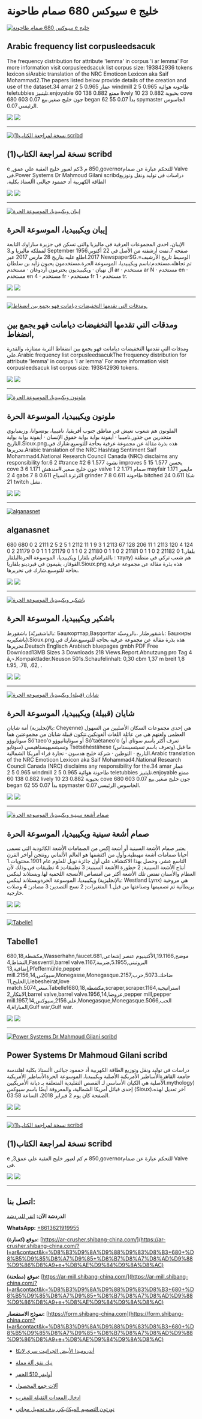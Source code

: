 # سيوكس 680 صمام طاحونة e خليج

<a href="https://swt.shibang-china.com/?l=ar&img&k=%D8%B3%D9%8A%D9%88%D9%83%D8%B3+680+%D8%B5%D9%85%D8%A7%D9%85+%D8%B7%D8%A7%D8%AD%D9%88%D9%86%D8%A9+e+%D8%AE%D9%84%D9%8A%D8%AC" target="_blank">![سيوكس 680 صمام طاحونة e خليج](http://static.shibang-china.com/all-800x300/1467.jpg)</a>

## Arabic frequency list corpusleedsacuk
The frequency distribution for attribute 'lemma' in corpus 'i ar lemma' For more information visit corpusleedsacuk list corpus size: 193842936 tokens lexicon siArabic translation of the NRC Emoticon Lexicon aka Saif Mohammad2.The papers listed below provide details of the creation and use of the dataset.34 amar عمار 0.965 5 2 windmill طاحونة هوائية 0.965 5 2 teletubbies تليتبيز.enjoyable ممتع 0.882 138 60 lively بحيوية 0.882 23 10 cove جون خليج صغير.بيع 0.07 603 680 began بدأ 0.07 55 62 spymaster الجاسوس الرئيسي 0.07.


<a href="https://whatsapp.shibangsoft.com/WhatsApp.php" target="_blank" title="WhatsApp">![](http://static.shibang-china.com/icon/whatsapp.png)</a> <a href="https://swt.shibang-china.com/?l=ar&icon&k=%D8%B3%D9%8A%D9%88%D9%83%D8%B3+680+%D8%B5%D9%85%D8%A7%D9%85+%D8%B7%D8%A7%D8%AD%D9%88%D9%86%D8%A9+e+%D8%AE%D9%84%D9%8A%D8%AC" target="_blank">![](http://static.shibang-china.com/icon/chat-ar.png)</a>

---

<a href="https://swt.shibang-china.com/?l=ar&img&k=%D8%B3%D9%8A%D9%88%D9%83%D8%B3+680+%D8%B5%D9%85%D8%A7%D9%85+%D8%B7%D8%A7%D8%AD%D9%88%D9%86%D8%A9+e+%D8%AE%D9%84%D9%8A%D8%AC" target="_blank">![نسخة لمراجعة الكتاب(1) scribd](http://static.shibang-china.com/all-800x300/1236.jpg)</a>

## نسخة لمراجعة الكتاب(1) scribd
‫‪e ‬‬,‪3‬كم لعبور خليج العقبة علي عمق ‪ 850‬م,governor‬عبارة عن صمام ‪ Valve‬للتحكم فى.Power Systems Dr Mahmoud Gilani scribd‫دراسات فى توليد ونقل وتوزيع الطاقة الكهربية‬ ‫أ‪‬د‪ ‬حممود جيالنى‬ ‫األستاذ بكلية.


<a href="https://whatsapp.shibangsoft.com/WhatsApp.php" target="_blank" title="WhatsApp">![](http://static.shibang-china.com/icon/whatsapp.png)</a> <a href="https://swt.shibang-china.com/?l=ar&icon&k=%D8%B3%D9%8A%D9%88%D9%83%D8%B3+680+%D8%B5%D9%85%D8%A7%D9%85+%D8%B7%D8%A7%D8%AD%D9%88%D9%86%D8%A9+e+%D8%AE%D9%84%D9%8A%D8%AC" target="_blank">![](http://static.shibang-china.com/icon/chat-ar.png)</a>

---

<a href="https://swt.shibang-china.com/?l=ar&img&k=%D8%B3%D9%8A%D9%88%D9%83%D8%B3+680+%D8%B5%D9%85%D8%A7%D9%85+%D8%B7%D8%A7%D8%AD%D9%88%D9%86%D8%A9+e+%D8%AE%D9%84%D9%8A%D8%AC" target="_blank">![إيبان ويكيبيديا، الموسوعة الحرة](http://static.shibang-china.com/all-800x300/54.jpg)</a>

## إيبان ويكيبيديا، الموسوعة الحرة
الإيبان، احدى المجموعات العرقية في ماليزيا والتي تسكن في جزيرة ساراوك التابعة لمملكة ماليزيا و.3 September 1956.صفحة 7.تمت أرشفته من الأصل في 22 أكتوبر 2017.اطلع عليه بتاريخ 28 مارس 2017 عبر NewspaperSG.الوسيط تاريخ الأرشيف= تم تجاهله.مستخدم:باسم ويكيبيديا، الموسوعة الحرة.مستخدمون يحبون زايد بن سلطان آل نهيان &middot; ويكيبيديون يحترمون أردوغان &middot; مستخدم ar &middot; مستخدم ar N &middot; مستخدم en &middot; مستخدم en 4 &middot; مستخدم fr &middot; مستخدم fr 1 &middot; مستخدم tr.


<a href="https://whatsapp.shibangsoft.com/WhatsApp.php" target="_blank" title="WhatsApp">![](http://static.shibang-china.com/icon/whatsapp.png)</a> <a href="https://swt.shibang-china.com/?l=ar&icon&k=%D8%B3%D9%8A%D9%88%D9%83%D8%B3+680+%D8%B5%D9%85%D8%A7%D9%85+%D8%B7%D8%A7%D8%AD%D9%88%D9%86%D8%A9+e+%D8%AE%D9%84%D9%8A%D8%AC" target="_blank">![](http://static.shibang-china.com/icon/chat-ar.png)</a>

---

<a href="https://swt.shibang-china.com/?l=ar&img&k=%D8%B3%D9%8A%D9%88%D9%83%D8%B3+680+%D8%B5%D9%85%D8%A7%D9%85+%D8%B7%D8%A7%D8%AD%D9%88%D9%86%D8%A9+e+%D8%AE%D9%84%D9%8A%D8%AC" target="_blank">![ومدقات التي تقدمها التخفيضات ديامانت فهو يجمع بين انضغاط,](http://static.shibang-china.com/all-800x300/664.jpg)</a>

## ومدقات التي تقدمها التخفيضات ديامانت فهو يجمع بين انضغاط,
ومدقات التي تقدمها التخفيضات ديامانت فهو يجمع بين انضغاط التربة ممتازة، والقدرة على.Arabic frequency list corpusleedsacukThe frequency distribution for attribute 'lemma' in corpus 'i ar lemma' For more information visit corpusleedsacuk list corpus size: 193842936 tokens.


<a href="https://whatsapp.shibangsoft.com/WhatsApp.php" target="_blank" title="WhatsApp">![](http://static.shibang-china.com/icon/whatsapp.png)</a> <a href="https://swt.shibang-china.com/?l=ar&icon&k=%D8%B3%D9%8A%D9%88%D9%83%D8%B3+680+%D8%B5%D9%85%D8%A7%D9%85+%D8%B7%D8%A7%D8%AD%D9%88%D9%86%D8%A9+e+%D8%AE%D9%84%D9%8A%D8%AC" target="_blank">![](http://static.shibang-china.com/icon/chat-ar.png)</a>

---

<a href="https://swt.shibang-china.com/?l=ar&img&k=%D8%B3%D9%8A%D9%88%D9%83%D8%B3+680+%D8%B5%D9%85%D8%A7%D9%85+%D8%B7%D8%A7%D8%AD%D9%88%D9%86%D8%A9+e+%D8%AE%D9%84%D9%8A%D8%AC" target="_blank">![ملونون ويكيبيديا، الموسوعة الحرة](http://static.shibang-china.com/all-800x300/586.jpg)</a>

## ملونون ويكيبيديا، الموسوعة الحرة
الملونون هم شعوب تعيش في مناطق جنوب أفريقيا، ناميبيا، بوتسوانا، وزيمبابوي متحدرين من جذور.ناميبيا &middot; أيقونة بوابة بوابة حقوق الإنسان &middot; أيقونة بوابة بوابة التاريخ.Sioux.png.هذه بذرة مقالة عن مجموعة عرقية بحاجة للتوسيع.شارك في تحريرها.Arabic translation of the NRC Hashtag Sentiment Saif Mohammad4.National Research Council Canada (NRC) disclaims any responsibility for.6 2 #trance #نشوة 1.577 6 2 improves يحسن 1.577 15 5 cove جون خليج صغير.#مندهش 1.171 6 3 valve صمام 1.171 2 1 mayfair مايفير 1.171 4 2 gabs الثرثرة.السياح 0.611 8 7 grinder طاحونة 0.611 8 7 bitched شكا 0.611 24 21 twitch نشل.


<a href="https://whatsapp.shibangsoft.com/WhatsApp.php" target="_blank" title="WhatsApp">![](http://static.shibang-china.com/icon/whatsapp.png)</a> <a href="https://swt.shibang-china.com/?l=ar&icon&k=%D8%B3%D9%8A%D9%88%D9%83%D8%B3+680+%D8%B5%D9%85%D8%A7%D9%85+%D8%B7%D8%A7%D8%AD%D9%88%D9%86%D8%A9+e+%D8%AE%D9%84%D9%8A%D8%AC" target="_blank">![](http://static.shibang-china.com/icon/chat-ar.png)</a>

---

<a href="https://swt.shibang-china.com/?l=ar&img&k=%D8%B3%D9%8A%D9%88%D9%83%D8%B3+680+%D8%B5%D9%85%D8%A7%D9%85+%D8%B7%D8%A7%D8%AD%D9%88%D9%86%D8%A9+e+%D8%AE%D9%84%D9%8A%D8%AC" target="_blank">![alganasnet](http://static.shibang-china.com/all-800x300/410.jpg)</a>

## alganasnet
680 680 0 2 2111 2 5 2 5 1 2112 11 1 9 3 1 2113 67 128 206 11 1 2113 120 4 124 0 2 21179 0 0 1 1 1 21179 0 1 1 0 2 21180 0 1 1 0 2 21181 0 1 1 0 2 21182 0 1.بلقار ويكيبيديا، الموسوعة الحرةالبلقار (بالقراشاي بلقار : таулу) هم شعب تركي في منطقة القوقاز، يقيمون في قبردينو بلقاريا.Sioux.png.هذه بذرة مقالة عن مجموعة عرقية بحاجة للتوسيع.شارك في تحريرها.


<a href="https://whatsapp.shibangsoft.com/WhatsApp.php" target="_blank" title="WhatsApp">![](http://static.shibang-china.com/icon/whatsapp.png)</a> <a href="https://swt.shibang-china.com/?l=ar&icon&k=%D8%B3%D9%8A%D9%88%D9%83%D8%B3+680+%D8%B5%D9%85%D8%A7%D9%85+%D8%B7%D8%A7%D8%AD%D9%88%D9%86%D8%A9+e+%D8%AE%D9%84%D9%8A%D8%AC" target="_blank">![](http://static.shibang-china.com/icon/chat-ar.png)</a>

---

<a href="https://swt.shibang-china.com/?l=ar&img&k=%D8%B3%D9%8A%D9%88%D9%83%D8%B3+680+%D8%B5%D9%85%D8%A7%D9%85+%D8%B7%D8%A7%D8%AD%D9%88%D9%86%D8%A9+e+%D8%AE%D9%84%D9%8A%D8%AC" target="_blank">![باشكير ويكيبيديا، الموسوعة الحرة](http://static.shibang-china.com/all-800x300/137.jpg)</a>

## باشكير ويكيبيديا، الموسوعة الحرة
باشقورط (بالباشقيريّة: Башҡорттар,Başqorttar باشقورطتار ،بالروسيّة: Башкиры باشكيريه).Sioux.png.هذه بذرة مقالة عن مجموعة عرقية بحاجة للتوسيع.شارك في تحريرها.Deutsch Englisch Arabisch bluepages gmbh PDF Free Download13MB Sizes 3 Downloads 218 Views.Report.Abnutzung pro Tag 4 â‚¬.Kompaktlader.Neuson 501s.Schaufelinhalt: 0,30 cbm 1,37 m breit 1,8 t.95, .78, .62, .


<a href="https://whatsapp.shibangsoft.com/WhatsApp.php" target="_blank" title="WhatsApp">![](http://static.shibang-china.com/icon/whatsapp.png)</a> <a href="https://swt.shibang-china.com/?l=ar&icon&k=%D8%B3%D9%8A%D9%88%D9%83%D8%B3+680+%D8%B5%D9%85%D8%A7%D9%85+%D8%B7%D8%A7%D8%AD%D9%88%D9%86%D8%A9+e+%D8%AE%D9%84%D9%8A%D8%AC" target="_blank">![](http://static.shibang-china.com/icon/chat-ar.png)</a>

---

<a href="https://swt.shibang-china.com/?l=ar&img&k=%D8%B3%D9%8A%D9%88%D9%83%D8%B3+680+%D8%B5%D9%85%D8%A7%D9%85+%D8%B7%D8%A7%D8%AD%D9%88%D9%86%D8%A9+e+%D8%AE%D9%84%D9%8A%D8%AC" target="_blank">![شايان (قبيلة) ويكيبيديا، الموسوعة الحرة](http://static.shibang-china.com/all-800x300/979.jpg)</a>

## شايان (قبيلة) ويكيبيديا، الموسوعة الحرة
أمة شايان (بالإنجليزية: Cheyenne) هي إحدى مجموعات السكان الأصليين من السهول العظمى ولغتهم هي من عائلة اللغات ألغونكين.تتكون قبيلة شايان من مجموعتين هما سوتايوؤو Só&#39;taeo&#39;o أو سوتايتانيوؤو Só&#39;taétaneo&#39;o (تعرف أكثر باسم سوتاي أو سوتايو) وتسيتسيهيستاهيسي Tsétsêhéstâhese (وتعرف باسم تسيتسيستاس).ما قبل التاريخ · التوطين · شركة خليج هدسون · تجارة فراء أمريكا الشمالية.Arabic translation of the NRC Emoticon Lexicon aka Saif Mohammad4.National Research Council Canada (NRC) disclaims any responsibility for the.34 amar عمار 0.965 5 2 windmill طاحونة هوائية 0.965 5 2 teletubbies تليتبيز.enjoyable ممتع 0.882 138 60 lively بحيوية 0.882 23 10 cove جون خليج صغير.بيع 0.07 603 680 began بدأ 0.07 55 62 spymaster الجاسوس الرئيسي 0.07.


<a href="https://whatsapp.shibangsoft.com/WhatsApp.php" target="_blank" title="WhatsApp">![](http://static.shibang-china.com/icon/whatsapp.png)</a> <a href="https://swt.shibang-china.com/?l=ar&icon&k=%D8%B3%D9%8A%D9%88%D9%83%D8%B3+680+%D8%B5%D9%85%D8%A7%D9%85+%D8%B7%D8%A7%D8%AD%D9%88%D9%86%D8%A9+e+%D8%AE%D9%84%D9%8A%D8%AC" target="_blank">![](http://static.shibang-china.com/icon/chat-ar.png)</a>

---

<a href="https://swt.shibang-china.com/?l=ar&img&k=%D8%B3%D9%8A%D9%88%D9%83%D8%B3+680+%D8%B5%D9%85%D8%A7%D9%85+%D8%B7%D8%A7%D8%AD%D9%88%D9%86%D8%A9+e+%D8%AE%D9%84%D9%8A%D8%AC" target="_blank">![صمام أشعة سينية ويكيبيديا، الموسوعة الحرة](http://static.shibang-china.com/all-800x300/60.jpg)</a>

## صمام أشعة سينية ويكيبيديا، الموسوعة الحرة
يعتبر صمام الأشعة السينية أو أشعة إكس من الصمامات الأشعة الكاثودية التي تسمى أحيانا صمامات أشعة مهبطية.وأول من اكتشفها هو العالم الألماني رونتجن أواخر القرن التاسع عشر، وحصل بهذا الاكتشاف على أول جائزة نوبل للعلوم عام 1901.محتويات.1 أنتاج الأشعة السينية; 2 خطورة الأشعة السينية; 3 تطبيقات; 4 تطبيقات في.وذلك لأن العظام والأسنان تمتص تلك الأشعة أكثر من امتصاص الأنسجة اللحمية لها.ويستلاند لينكس ويكيبيديا، الموسوعة الحرةويستلاند لينكس (بالإنجليزية: Westland Lynx) هي مروحية بريطانية تم تصميمها وصناعتها من قبل.1 المتغيرات; 2 نسخ التصدير; 3 مصادر; 4 وصلات خارجية.


<a href="https://whatsapp.shibangsoft.com/WhatsApp.php" target="_blank" title="WhatsApp">![](http://static.shibang-china.com/icon/whatsapp.png)</a> <a href="https://swt.shibang-china.com/?l=ar&icon&k=%D8%B3%D9%8A%D9%88%D9%83%D8%B3+680+%D8%B5%D9%85%D8%A7%D9%85+%D8%B7%D8%A7%D8%AD%D9%88%D9%86%D8%A9+e+%D8%AE%D9%84%D9%8A%D8%AC" target="_blank">![](http://static.shibang-china.com/icon/chat-ar.png)</a>

---

<a href="https://swt.shibang-china.com/?l=ar&img&k=%D8%B3%D9%8A%D9%88%D9%83%D8%B3+680+%D8%B5%D9%85%D8%A7%D9%85+%D8%B7%D8%A7%D8%AD%D9%88%D9%86%D8%A9+e+%D8%AE%D9%84%D9%8A%D8%AC" target="_blank">![Tabelle1](http://static.shibang-china.com/all-800x300/1040.jpg)</a>

## Tabelle1
680,مكشطة,18,Wasserhahn,faucet.681,موضح,19.1166,الأكتينيوم عنصر إشعاعي النشاط,4,Fassventil,barrel valve.1167,البروتيني,5.1955,ضريبة إضافية,13,Pfeffermühle,pepper mill.2156,سيوكس,14,Monegasse,Monegasque.2157,ضاحك.5073,حرب الخليج,11,Liebesheirat,love match.5074,سعر.Tabelle1680,مكشطة,18,scraper,scraper.1164,استراتيجية الابتكار,2,barrel valve,barrel valve.1956,عروضا,14,pepper mill,pepper mill.1957,علم.2156,سيوكس,14,Monegasque,Monegasque.5066,الحب المباراة,4,Gulf war,Gulf war.


<a href="https://whatsapp.shibangsoft.com/WhatsApp.php" target="_blank" title="WhatsApp">![](http://static.shibang-china.com/icon/whatsapp.png)</a> <a href="https://swt.shibang-china.com/?l=ar&icon&k=%D8%B3%D9%8A%D9%88%D9%83%D8%B3+680+%D8%B5%D9%85%D8%A7%D9%85+%D8%B7%D8%A7%D8%AD%D9%88%D9%86%D8%A9+e+%D8%AE%D9%84%D9%8A%D8%AC" target="_blank">![](http://static.shibang-china.com/icon/chat-ar.png)</a>

---

<a href="https://swt.shibang-china.com/?l=ar&img&k=%D8%B3%D9%8A%D9%88%D9%83%D8%B3+680+%D8%B5%D9%85%D8%A7%D9%85+%D8%B7%D8%A7%D8%AD%D9%88%D9%86%D8%A9+e+%D8%AE%D9%84%D9%8A%D8%AC" target="_blank">![Power Systems Dr Mahmoud Gilani scribd](http://static.shibang-china.com/all-800x300/232.jpg)</a>

## Power Systems Dr Mahmoud Gilani scribd
‫دراسات فى توليد ونقل وتوزيع الطاقة الكهربية‬ ‫أ‪‬د‪ ‬حممود جيالنى‬ ‫األستاذ بكلية اهلندسة جامعة القاهرة‬الأساطير الأمريكية الأصلية ويكيبيديا، الموسوعة الحرةالأساطير الأمريكية الأصلية هي الكيان الأساسي لـ القصص التقليدية المتعلقة بـ ديانة الأمريكيين.mythology) إحدى قبائل أمريكا الشمالية، والمعروفة أيضًا باسم سيوكس (Sioux).آخر تعديل لهذه الصفحة كان يوم 2 فبراير 2018، الساعة 03:58.


<a href="https://whatsapp.shibangsoft.com/WhatsApp.php" target="_blank" title="WhatsApp">![](http://static.shibang-china.com/icon/whatsapp.png)</a> <a href="https://swt.shibang-china.com/?l=ar&icon&k=%D8%B3%D9%8A%D9%88%D9%83%D8%B3+680+%D8%B5%D9%85%D8%A7%D9%85+%D8%B7%D8%A7%D8%AD%D9%88%D9%86%D8%A9+e+%D8%AE%D9%84%D9%8A%D8%AC" target="_blank">![](http://static.shibang-china.com/icon/chat-ar.png)</a>

---

<a href="https://swt.shibang-china.com/?l=ar&img&k=%D8%B3%D9%8A%D9%88%D9%83%D8%B3+680+%D8%B5%D9%85%D8%A7%D9%85+%D8%B7%D8%A7%D8%AD%D9%88%D9%86%D8%A9+e+%D8%AE%D9%84%D9%8A%D8%AC" target="_blank">![نسخة لمراجعة الكتاب(1) scribd](http://static.shibang-china.com/all-800x300/1288.jpg)</a>

## نسخة لمراجعة الكتاب(1) scribd
‫‪e ‬‬,3‬كم لعبور خليج العقبة علي عمق ‪ 850‬م,governor‬عبارة عن صمام ‪ Valve‬للتحكم فى.

<a href="https://whatsapp.shibangsoft.com/WhatsApp.php" target="_blank" title="WhatsApp">![](http://static.shibang-china.com/icon/whatsapp.png)</a> <a href="https://swt.shibang-china.com/?l=ar&icon&k=%D8%B3%D9%8A%D9%88%D9%83%D8%B3+680+%D8%B5%D9%85%D8%A7%D9%85+%D8%B7%D8%A7%D8%AD%D9%88%D9%86%D8%A9+e+%D8%AE%D9%84%D9%8A%D8%AC" target="_blank">![](http://static.shibang-china.com/icon/chat-ar.png)</a>

---
## اتصل بنا:

**الدردشة الآن:** [انقر للدردشة](https://swt.shibang-china.com?l=ar&contact&k=%D8%B3%D9%8A%D9%88%D9%83%D8%B3+680+%D8%B5%D9%85%D8%A7%D9%85+%D8%B7%D8%A7%D8%AD%D9%88%D9%86%D8%A9+e+%D8%AE%D9%84%D9%8A%D8%AC)

**WhatsApp:**  [+8613621919955](https://whatsapp.shibangsoft.com/WhatsApp.php)

**موقع (كسارة):** [https://ar-crusher.shibang-china.com/](https://ar-crusher.shibang-china.com/?l=ar&contact&k=%D8%B3%D9%8A%D9%88%D9%83%D8%B3+680+%D8%B5%D9%85%D8%A7%D9%85+%D8%B7%D8%A7%D8%AD%D9%88%D9%86%D8%A9+e+%D8%AE%D9%84%D9%8A%D8%AC)

**موقع (مطحنة):** [https://ar-mill.shibang-china.com/](https://ar-mill.shibang-china.com/?l=ar&contact&k=%D8%B3%D9%8A%D9%88%D9%83%D8%B3+680+%D8%B5%D9%85%D8%A7%D9%85+%D8%B7%D8%A7%D8%AD%D9%88%D9%86%D8%A9+e+%D8%AE%D9%84%D9%8A%D8%AC)

**نموذج الاستفسار:** [https://form.shibang-china.com](https://form.shibang-china.com?l=ar&contact&k=%D8%B3%D9%8A%D9%88%D9%83%D8%B3+680+%D8%B5%D9%85%D8%A7%D9%85+%D8%B7%D8%A7%D8%AD%D9%88%D9%86%D8%A9+e+%D8%AE%D9%84%D9%8A%D8%AC)

* [أندروميدا الأبيض الجرانيت سري لانكا](../14/%D8%A3%D9%86%D8%AF%D8%B1%D9%88%D9%85%D9%8A%D8%AF%D8%A7%20%D8%A7%D9%84%D8%A3%D8%A8%D9%8A%D8%B6%20%D8%A7%D9%84%D8%AC%D8%B1%D8%A7%D9%86%D9%8A%D8%AA%20%D8%B3%D8%B1%D9%8A%20%D9%84%D8%A7%D9%86%D9%83%D8%A7.md)

* [نيك نفق آلة مملة](../12/%D9%86%D9%8A%D9%83%20%D9%86%D9%81%D9%82%20%D8%A2%D9%84%D8%A9%20%D9%85%D9%85%D9%84%D8%A9.md)

* [أوليفر 510 الحفر](../14/%D8%A3%D9%88%D9%84%D9%8A%D9%81%D8%B1%20510%20%D8%A7%D9%84%D8%AD%D9%81%D8%B1.md)

* [آلات جمع المحصول](../13/%D8%A2%D9%84%D8%A7%D8%AA%20%D8%AC%D9%85%D8%B9%20%D8%A7%D9%84%D9%85%D8%AD%D8%B5%D9%88%D9%84.md)

* [ادخال المعدات الثقيلة للمغرب](../13/%D8%A7%D8%AF%D8%AE%D8%A7%D9%84%20%D8%A7%D9%84%D9%85%D8%B9%D8%AF%D8%A7%D8%AA%20%D8%A7%D9%84%D8%AB%D9%82%D9%8A%D9%84%D8%A9%20%D9%84%D9%84%D9%85%D8%BA%D8%B1%D8%A8.md)

* [نورتون التصميم الميكانيكي بدف تحميل مجاني](../15/%D9%86%D9%88%D8%B1%D8%AA%D9%88%D9%86%20%D8%A7%D9%84%D8%AA%D8%B5%D9%85%D9%8A%D9%85%20%D8%A7%D9%84%D9%85%D9%8A%D9%83%D8%A7%D9%86%D9%8A%D9%83%D9%8A%20%D8%A8%D8%AF%D9%81%20%D8%AA%D8%AD%D9%85%D9%8A%D9%84%20%D9%85%D8%AC%D8%A7%D9%86%D9%8A.md)